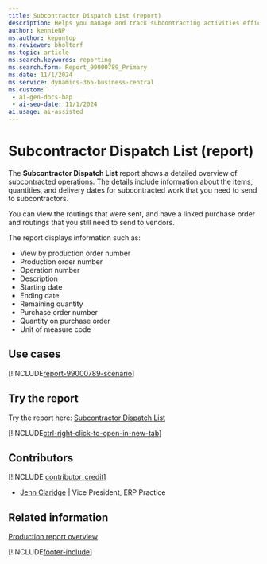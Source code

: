 ```yaml
---
title: Subcontractor Dispatch List (report)
description: Helps you manage and track subcontracting activities efficiently.
author: kennieNP
ms.author: kepontop
ms.reviewer: bholtorf
ms.topic: article
ms.search.keywords: reporting
ms.search.form: Report_99000789_Primary
ms.date: 11/1/2024
ms.service: dynamics-365-business-central
ms.custom:
 - ai-gen-docs-bap
 - ai-seo-date: 11/1/2024
ai.usage: ai-assisted
---
```


# Subcontractor Dispatch List (report)

The **Subcontractor Dispatch List** report shows a detailed overview of subcontracted operations. The details include information about the items, quantities, and delivery dates for subcontracted work that you need to send to subcontractors.

You can view the routings that were sent, and have a linked purchase order and routings that you still need to send to vendors.

The report displays information such as:

- View by production order number
- Production order number
- Operation number
- Description
- Starting date
- Ending date
- Remaining quantity
- Purchase order number
- Quantity on purchase order
- Unit of measure code

## Use cases

[!INCLUDE[report-99000789-scenario](../includes/report-99000789-scenario-include.md)]

<!-- 

Prompt

Below is a report in an ERP system. Provide 3-4 use cases for different personas working with manufacturing

Format like this:    
  
As a <persona>, use the report to    
* use case 1  
* use case 2    

Do not capitalize the persona names. 

Do not start lines with "Use the data to"

## Report name
Subcontractor Dispatch List

## Report description
The *Subcontractor Dispatch List* report shows a detailed overview of subcontracted operations, including information about the items, quantities, and delivery dates for subcontracted work that need to be sent to subcontractors. 
You can see Routings which have been sent and have a linked Purchase Order and Routings still to be sent to Vendors. 	
The report displays information such as View by Production Order No the Production Order No, Operation No, Description, Starting Date, Ending Date, Remaining Quantity, Purch Order No. Qty On Purch Order, and Unit of Measure Code.

### What the report does

### Use cases
Helps you manage and track subcontracting activities efficiently.

Please include your data sources and URLs

-->

## Try the report

Try the report here: [Subcontractor Dispatch List](https://businesscentral.dynamics.com?report=99000789)

[!INCLUDE[ctrl-right-click-to-open-in-new-tab](../includes/ctrl-right-click-to-open-in-new-tab.md)]

## Contributors

[!INCLUDE [contributor_credit](../includes/contributor_credit.md)]

- [Jenn Claridge](https://www.linkedin.com/in/jenn-morton-sabre/) | Vice President, ERP Practice

## Related information

[Production report overview](../production-reports.md)  

[!INCLUDE[footer-include](../includes/footer-banner.md)]
